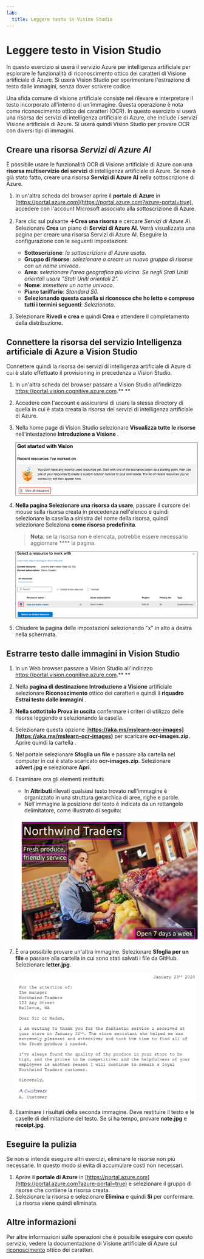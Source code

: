 ```yaml
---
lab:
  title: Leggere testo in Vision Studio
---
```


# Leggere testo in Vision Studio

In questo esercizio si userà il servizio Azure per intelligenza artificiale per esplorare le funzionalità di riconoscimento ottico dei caratteri di Visione artificiale di Azure. Si userà Vision Studio per sperimentare l'estrazione di testo dalle immagini, senza dover scrivere codice.

Una sfida comune di visione artificiale consiste nel rilevare e interpretare il testo incorporato all'interno di un'immagine. Questa operazione è nota come riconoscimento ottico dei caratteri (OCR). In questo esercizio si userà una risorsa dei servizi di intelligenza artificiale di Azure, che include i servizi Visione artificiale di Azure. Si userà quindi Vision Studio per provare OCR con diversi tipi di immagini.

## Creare una risorsa *Servizi di Azure AI*

È possibile usare le funzionalità OCR di Visione artificiale di Azure con una **risorsa multiservizio dei servizi** di intelligenza artificiale di Azure. Se non è già stato fatto, creare una risorsa **Servizi di Azure AI** nella sottoscrizione di Azure.

1. In un'altra scheda del browser aprire il **portale di Azure** in [https://portal.azure.com](https://portal.azure.com?azure-portal=true), accedere con l'account Microsoft associato alla sottoscrizione di Azure.

1. Fare clic sul pulsante **&#65291;Crea una risorsa** e cercare *Servizi di Azure Ai*. Selezionare **Crea** un piano di **Servizi di Azure AI**. Verrà visualizzata una pagina per creare una risorsa Servizi di Azure AI. Eseguire la configurazione con le seguenti impostazioni:
    - **Sottoscrizione**: *la sottoscrizione di Azure usata*.
    - **Gruppo di risorse**: *selezionare o creare un nuovo gruppo di risorse con un nome univoco*.
    - **Area**: *selezionare l'area geografica più vicina. Se negli Stati Uniti orientali usare "Stati Uniti orientali 2".*
    - **Nome**: *immettere un nome univoco*.
    - **Piano tariffario**: *Standard S0.*
    - **Selezionando questa casella si riconosce che ho letto e compreso tutti i termini seguenti**: *Selezionato*.

1. Selezionare **Rivedi e crea** e quindi **Crea** e attendere il completamento della distribuzione.

## Connettere la risorsa del servizio Intelligenza artificiale di Azure a Vision Studio

Connettere quindi la risorsa dei servizi di intelligenza artificiale di Azure di cui è stato effettuato il provisioning in precedenza a Vision Studio.

1. In un'altra scheda del browser passare a Vision Studio all'indirizzo [](https://portal.vision.cognitive.azure.com?azure-portal=true)https://portal.vision.cognitive.azure.com.** **

1. Accedere con l'account e assicurarsi di usare la stessa directory di quella in cui è stata creata la risorsa dei servizi di intelligenza artificiale di Azure.

1. Nella home page di Vision Studio selezionare **Visualizza tutte le risorse** nell'intestazione **Introduzione a Visione** .

    ![Il collegamento Visualizza tutte le risorse è evidenziato in Introduzione a Visione in Vision Studio.](./media/analyze-images-vision/vision-resources.png)

1. **Nella pagina Selezionare una risorsa da usare**, passare il cursore del mouse sulla risorsa creata in precedenza nell'elenco e quindi selezionare la casella a sinistra del nome della risorsa, quindi selezionare Seleziona **come risorsa predefinita**.

    > **Nota**: se la risorsa non è elencata, potrebbe essere necessario aggiornare **** la pagina.

    ![La finestra di dialogo Selezionare una risorsa da usare viene visualizzata con la risorsa cog-ms-learn-vision-SUFFIX di Servizi cognitivi evidenziata e selezionata. Il pulsante Seleziona come risorsa predefinita è evidenziato.](./media/analyze-images-vision/default-resource.png)

1. Chiudere la pagina delle impostazioni selezionando "x" in alto a destra nella schermata.

## Estrarre testo dalle immagini in Vision Studio
    
1. In un Web browser passare a Vision Studio all'indirizzo [](https://portal.vision.cognitive.azure.com?azure-portal=true)https://portal.vision.cognitive.azure.com.** **

1. Nella **pagina di destinazione Introduzione a Visione** artificiale selezionare **Riconoscimento** ottico dei caratteri e quindi il **riquadro Estrai testo dalle immagini** .

1. **Nella sottotitolo Prova in uscita** confermare i criteri di utilizzo delle risorse leggendo e selezionando la casella.  

1. Selezionare questa opzione [**https://aka.ms/mslearn-ocr-images](https://aka.ms/mslearn-ocr-images)** per scaricare **ocr-images.zip.** Aprire quindi la cartella .

1. Nel portale selezionare **Sfoglia un file** e passare alla cartella nel computer in cui è stato scaricato **ocr-images.zip**. Selezionare **advert.jpg** e selezionare **Apri**.

1. Esaminare ora gli elementi restituiti:
    - In **Attributi** rilevati qualsiasi testo trovato nell'immagine è organizzato in una struttura gerarchica di aree, righe e parole.
    - Nell'immagine la posizione del testo è indicata da un rettangolo delimitatore, come illustrato di seguito:

    ![Immagine del testo nell'immagine evidenziata.](media/read-text-computer-vision/advert-bounding-boxes.jpg)

1. È ora possibile provare un'altra immagine. Selezionare **Sfoglia per un file** e passare alla cartella in cui sono stati salvati i file da GitHub. Selezionare **letter.jpg**.

    ![Immagine di una lettera digitata.](media/read-text-computer-vision/letter.jpg)

1. Esaminare i risultati della seconda immagine. Deve restituire il testo e le caselle di delimitazione del testo. Se si ha tempo, provare **note.jpg** e **receipt.jpg**.

## Eseguire la pulizia

Se non si intende eseguire altri esercizi, eliminare le risorse non più necessarie. In questo modo si evita di accumulare costi non necessari.

1. Aprire il **portale di Azure** in [https://portal.azure.com](https://portal.azure.com?azure-portal=true) e selezionare il gruppo di risorse che contiene la risorsa creata.
1. Selezionare la risorsa e selezionare **Elimina** e quindi **Sì** per confermare. La risorsa viene quindi eliminata.

## Altre informazioni

Per altre informazioni sulle operazioni che è possibile eseguire con questo servizio, vedere la documentazione di Visione artificiale di Azure sul [riconoscimento](https://learn.microsoft.com/azure/ai-services/computer-vision/overview-ocr) ottico dei caratteri.
